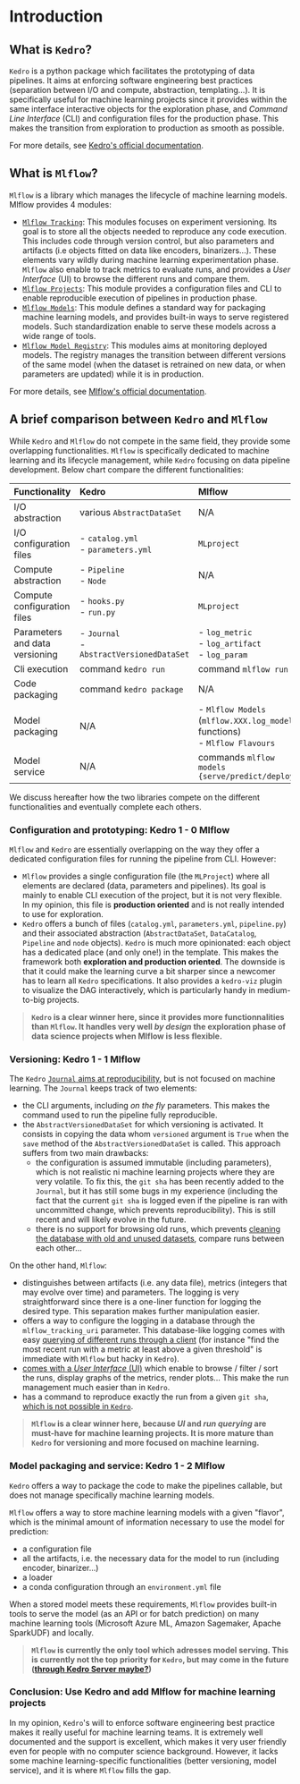 # Introduction

## What is ``Kedro``?

``Kedro`` is a python package which facilitates the prototyping of data pipelines. It aims at enforcing software engineering best practices (separation between I/O and compute, abstraction, templating...). It is specifically useful for machine learning projects since it provides within the same interface interactive objects for the exploration phase, and *Command Line Interface* (CLI) and configuration files for the production phase. This makes the transition from exploration to production as smooth as possible.

For more details, see [Kedro's official documentation](https://kedro.readthedocs.io/en/stable/01_introduction/01_introduction.html).

## What is ``Mlflow``?

``Mlflow`` is a library which manages the lifecycle of machine learning models. Mlflow provides 4 modules:

- [``Mlflow Tracking``](https://www.mlflow.org/docs/latest/tracking.html): This modules focuses on experiment versioning. Its goal is to store all the objects needed to reproduce any code execution. This includes code through version control, but also parameters and artifacts (i.e objects fitted on data like encoders, binarizers...). These elements vary wildly during machine learning experimentation phase. ``Mlflow`` also enable to track metrics to evaluate runs, and provides a *User Interface* (UI) to browse the different runs and compare them.
- [``Mlflow Projects``](https://www.mlflow.org/docs/latest/projects.html): This module provides a configuration files and CLI to enable reproducible execution of pipelines in production phase.
- [``Mlflow Models``](https://www.mlflow.org/docs/latest/models.html): This module defines a standard way for packaging machine learning models, and provides built-in ways to serve registered models. Such standardization enable to serve these models across a wide range of tools.
- [``Mlflow Model Registry``](https://www.mlflow.org/docs/latest/model-registry.html): This modules aims at monitoring deployed models. The registry manages the transition between different versions of the same model (when the dataset is retrained on new data, or when parameters are updated) while it is in production.

For more details, see [Mlflow's official documentation](https://www.mlflow.org/docs/latest/index.html).

## A brief comparison between ``Kedro`` and ``Mlflow``

While ``Kedro`` and ``Mlflow`` do not compete in the same field, they provide some overlapping functionalities. ``Mlflow`` is specifically dedicated to machine learning and its lifecycle management, while ``Kedro`` focusing on data pipeline development. Below chart compare the different functionalities:

|Functionality |Kedro          |Mlflow         |
|:-------------|:--------------|:--------------|
|I/O abstraction | various ``AbstractDataSet`` | N/A |
|I/O configuration files |- ``catalog.yml`` <br> - ``parameters.yml``          |``MLproject``|
|Compute abstraction|- ``Pipeline`` <br> - ``Node``| N/A |
|Compute configuration files|- ``hooks.py`` <br> - ``run.py``| `MLproject` |
|Parameters and data versioning| - ``Journal`` <br> - ``AbstractVersionedDataSet`` |- ``log_metric``<br> - ``log_artifact``<br> - ``log_param``|
|Cli execution|command ``kedro run``|command ``mlflow run``|
|Code packaging|command ``kedro package``|N/A|
|Model packaging|N/A|- ``Mlflow Models`` (``mlflow.XXX.log_model`` functions) <br> - ``Mlflow Flavours``|
|Model service|N/A |commands ``mlflow models {serve/predict/deploy}``|

We discuss hereafter how the two libraries compete on the different functionalities and eventually complete each others.

### Configuration and prototyping: Kedro 1 - 0 Mlflow

``Mlflow`` and ``Kedro`` are essentially overlapping on the way they offer a dedicated configuration files for running the pipeline from CLI. However:  

- ``Mlflow`` provides a single configuration file (the ``MLProject``) where all elements are declared (data, parameters and pipelines). Its goal is mainly to enable CLI execution of the project, but it is not very flexible. In my opinion, this file is **production oriented** and is not really intended to use for exploration.
- ``Kedro`` offers a bunch of files (``catalog.yml``, ``parameters.yml``, ``pipeline.py``) and their associated abstraction (``AbstractDataSet``, ``DataCatalog``, ``Pipeline`` and ``node`` objects). ``Kedro`` is much more opinionated: each object has a dedicated place (and only one!) in the template. This makes the framework both **exploration and production oriented**. The downside is that it could make the learning curve a bit sharper since a newcomer has to learn all ``Kedro`` specifications. It also provides a ``kedro-viz`` plugin to visualize the DAG interactively, which is particularly handy in medium-to-big projects.


> **``Kedro`` is a clear winner here, since it provides more functionnalities than ``Mlflow``. It handles very well _by design_ the exploration phase of data science projects when Mlflow is less flexible.**

### Versioning: Kedro 1 - 1 Mlflow

The ``Kedro`` [``Journal`` aims at reproducibility](https://kedro.readthedocs.io/en/stable/04_user_guide/13_journal.html), but is not focused on machine learning. The `Journal` keeps track of two elements:

- the CLI arguments, including *on the fly* parameters. This makes the command used to run the pipeline fully reproducible.
- the ``AbstractVersionedDataSet`` for which versioning is activated. It consists in copying the data whom ``versioned`` argument is ``True`` when the ``save`` method of the ``AbstractVersionedDataSet`` is called.
This approach suffers from two main drawbacks:
  - the configuration is assumed immutable (including parameters), which is not realistic ni machine learning projects where they are very volatile. To fix this, the ``git sha`` has been recently added to the ``Journal``, but it has still some bugs in my experience (including the fact that the current ``git sha`` is logged even if the pipeline is ran with uncommitted change, which prevents reproducibility). This is still recent and will likely evolve in the future.
  - there is no support for browsing old runs, which prevents [cleaning the database with old and unused datasets](https://github.com/quantumblacklabs/kedro/issues/406), compare runs between each other...

On the other hand, ``Mlflow``:

- distinguishes between artifacts (i.e. any data file), metrics (integers that may evolve over time) and parameters. The logging is very straightforward since there is a one-liner function for logging the desired type. This separation makes further manipulation easier.
- offers a way to configure the logging in a database through the ``mlflow_tracking_uri`` parameter. This database-like logging comes with easy [querying of different runs through a client](https://www.mlflow.org/docs/latest/python_api/mlflow.tracking.html#mlflow.tracking.MlflowClient) (for instance "find the most recent run with a metric at least above a given threshold" is immediate with ``Mlflow`` but hacky in ``Kedro``).
- [comes with a *User Interface* (UI)](https://mlflow.org/docs/latest/tracking.html#id7) which enable to browse / filter / sort the runs, display graphs of the metrics, render plots... This make the run management much easier than in ``Kedro``.
- has a command to reproduce exactly the run from a given ``git sha``, [which is not possible in ``Kedro``](https://github.com/quantumblacklabs/kedro/issues/297).

> **``Mlflow`` is a clear winner here, because _UI_ and _run querying_ are must-have for machine learning projects. It is more mature than ``Kedro`` for versioning and more focused on machine learning.**

### Model packaging and service: Kedro 1 - 2 Mlflow

``Kedro`` offers a way to package the code to make the pipelines callable, but does not manage specifically machine learning models.

``Mlflow`` offers a way to store machine learning models with a given "flavor", which is the minimal amount of information necessary to use the model for prediction:

- a configuration file
- all the artifacts, i.e. the necessary data for the model to run (including encoder, binarizer...)
- a loader
- a conda configuration through an ``environment.yml`` file

When a stored model meets these requirements, ``Mlflow`` provides built-in tools to serve the model (as an API or for batch prediction) on many machine learning tools (Microsoft Azure ML, Amazon Sagemaker, Apache SparkUDF) and locally.

> **``Mlflow`` is currently the only tool which adresses model serving. This is currently not the top priority for ``Kedro``, but may come in the future ([through Kedro Server maybe?](https://github.com/quantumblacklabs/kedro/issues/143))**

### Conclusion: Use Kedro and add Mlflow for machine learning projects

In my opinion, ``Kedro``'s will to enforce software engineering best practice makes it really useful for machine learning teams. It is extremely well documented and the support is excellent, which makes it very user friendly even for people with no computer science background. However, it lacks some machine learning-specific functionalities (better versioning, model service), and it is where ``Mlflow`` fills the gap.

